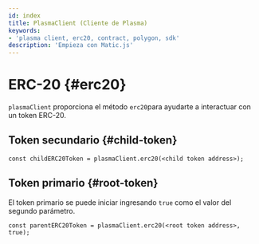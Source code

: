 ```yaml
---
id: index
title: PlasmaClient (Cliente de Plasma)
keywords:
- 'plasma client, erc20, contract, polygon, sdk'
description: 'Empieza con Matic.js'
---
```


# ERC-20 {#erc20}

`plasmaClient` proporciona el método `erc20`para ayudarte a interactuar con un token ERC-20.

## Token secundario {#child-token}

```
const childERC20Token = plasmaClient.erc20(<child token address>);
```

## Token primario {#root-token}

El token primario se puede iniciar ingresando `true` como el valor del segundo parámetro.

```
const parentERC20Token = plasmaClient.erc20(<root token address>, true);
```
